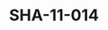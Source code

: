 ---
pid: SHA-11-014
title: SHA-11-014
language: ar
original_label: 
rights: شرحبيل احمد
location_of_original: شرحبيل احمد
photographer_or_studio: 
scanned_from: photograph 15.7 by 20.6
_date: '1966'
location: اثيوبيا، اديس ابابا
description: هايلي سيلاسي مع اعصضاء من فرقة هرامبي لوسي مورو وماغدالين انيانغو
additional_notes: 
permission_display: 'yes'
on_server: 'no'
on_website: 'no'
permalink: /photopages/ar/SHA-11-014.html
layout: photo-page
---
